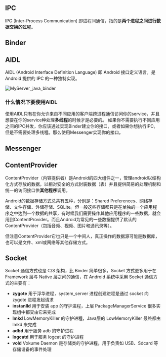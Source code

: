 ## IPC

IPC (Inter-Process Communication) 即进程间通信，指的是**两个进程之间进行数据交换的过程**。





## Binder



## AIDL

AIDL (Android Interface Definition Language) 即 Android 接口定义语言，是 Android 提供的 IPC 的一种独特实现。

![MyServer_java_binder](../../images/android/android_aidl.png)

### 什么情况下要使用AIDL

使用AIDL只有在你允许来自不同应用的客户端跨进程通信访问你的service，并且想要在你的service种处理**多线程**的时候才是必要的。 如果你不需要执行不同应用之间的IPC并发，你应该通过实现Binder建立你的接口，或者如果你想执行IPC，但是不需要处理多线程。那么使用Messenger实现你的接口。



## Messenger



## ContentProvider

ContentProvider（内容提供者）是Android的四大组件之一，管理android以结构化方式存放的数据，以相对安全的方式封装数据（表）并且提供简易的处理机制和统一的访问接口供**其他程序**调用。　

Android的数据存储方式总共有五种，分别是：Shared Preferences、网络存储、文件存储、外储存储、SQLite。但一般这些存储都只是在单独的一个应用程序之中达到一个数据的共享，有时候我们需要操作其他应用程序的一些数据，就会用到ContentProvider。而且Android为常见的一些数据提供了默认的ContentProvider（包括音频、视频、图片和通讯录等）。

但注意ContentProvider它也只是一个中间人，真正操作的数据源可能是数据库，也可以是文件、xml或网络等其他存储方式。



## Socket

Socket 通信方式也是 C/S 架构，比 Binder 简单很多。Socket 方式更多用于在 Framework 层与 Native 层之间的通信，在 Android 系统中采用 Socket 通信方式的主要有：

- **zygote**
  用于浮华进程，system_server 进程创建进程是通过 socket 向 zygote 进程发起请求
- **instanlld**
  用于安装 app 的守护进程，上层 PackageManagerService 很多实现组中都交由它来完成
- **lmkd**
  LowMemoryKiller 的守护进程，Java层的 LowMemoryKiller 最终都由 lmkd 来完成
- **adbd**
  用于服务 adb 的守护进程
- **logcatd**
  用于服务 logcat 的守护进程
- **vold**
  Vokume Daemon 是存储类的守护进程，用于负责如 USB、Sdcard 等存储设备的事件处理